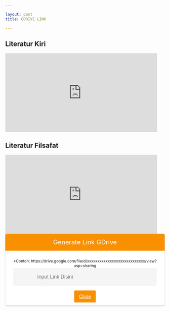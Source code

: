 ```yaml
---

layout: post 
title: GDRIVE LINK

---
```


<h2>Literatur Kiri</h2>
<iframe src="https://drive.google.com/embeddedfolderview?id=1XKmQiaTpiqQ45Ur-2BLQNEh9GoGUHdFV#list" width="480" height="250" frameborder="0"></iframe>
<h2>Literatur Filsafat</h2>
<iframe src="https://drive.google.com/embeddedfolderview?id=11z7rEKCGGmcHbqw2Zv-VlpHrhEnsH5_U#list" width="480" height="250" frameborder="0"></iframe>
<style>

  /* CSS Safelink ubah warna cari kode #f89000 */

.wcSafeShow{position:relative;width:35px;height:35px;display:flex;margin:auto} /* atur margin untuk mengubah posisi icon */

.safeWrap{position:fixed;top:0;left:0;bottom:0;right:0;background:rgba(0,0,0,.5);z-index:999999;-webkit-backdrop-filter:blur(6px);backdrop-filter:blur(6px)}.panel-primary{background:#fff;text-align:center;display:block;overflow:hidden;width:100%;max-width:100%;padding:0 0 25px 0;border-radius:5px;box-shadow:0 1px 3px rgba(0,0,0,0.12),0 1px 2px rgba(0,0,0,0.24)}.panel-body{position:relative;margin:0 25px}.panel-heading h2, .JudulLink h2{background:#f89000;color:#fff;margin:0 auto 25px auto;font-weight:400;padding:15px;font-size:20px}.JudulLink h2{font-size:13px;border-radius: 7px}.panel-body input{height:56px;background:rgba(0,0,0,0.04);width:100%;padding:15px;border-radius:5px;border:1px solid transparent;font-size:16px;color:#000;outline:none;text-indent:60px;transition:all .3s}.panel-body input:focus{background:#fff;color:#000;border-color:#f89000;outline:none;box-shadow:0 0 5px rgba(0,0,0,0.1)}.panel-body .input-group-btn{position:absolute;top:0;right:0}.panel-body button{border-radius:0 5px 5px 0;background:#f89000;color:#fff;border:0;padding:17px 52px;font-weight:500;outline:none;transition:all .3s}.panel-body button:hover,.panel-body button:focus{background:#f89000;outline:none}#generatelink{margin:20px auto 0 auto}#generatelink button{background:#f89000;border-radius:5px;font-size:14px;padding:14px 32px}#generatelink button:hover,#generatelink button:focus{background:#f89000;border-radius:5px;font-size:14px}#generatelink input{background:rgba(0,0,0,0.05);text-indent:0}#generatelink input:hover,#generatelink input:focus{background:#f89000;border-color:transparent;box-shadow:none}#generateloading{margin:20px auto 0 auto;font-size:20px;color:#f89000;font-weight:normal}

.panel-body:before{content:'\279C';background:rgba(0,0,0,0.05);position:absolute;left:0;top:0;color:#888;padding:17px 20px;border-radius:5px 0 0 5px;border-right:1px solid transparent;transition:all .6s}.panel-body:focus-within:before{content:'\279C';background:#f89000;color:#fff}.bt-success{display:inline-flex;align-items:center;margin:15px 15px;padding:10px 20px;outline:0;border:0;border-radius:2px;color:#fefefe;background-color:#f89000;font-size:14px;white-space:nowrap;overflow:hidden;max-width:100%;line-height:2em}.bt-success:hover{color:#f89000;background-color:transparent;border:1px solid #f89000}.hidden,.bt-success.hidden{display:none}.wcSafeClose{display:inline-flex;align-items:center;margin:15px auto -15px;padding:5px 15px;outline:0;border:0;border-radius:2px;color:#fefefe;background-color:#f89000;font-size:14px;white-space:nowrap;overflow:hidden;max-width:100%;line-height:2em}.copytoclipboard{margin:10px auto 5px}

#timer{margin:0 auto 20px auto;width:80px;text-align:center}.pietimer{position:relative;font-size:200px;width:1em;height:1em}.pietimer > .percent{position:absolute;top:25px;left:12px;width:3.33em;font-size:18px;text-align:center;display:none}.pietimer > .slice{position:absolute;width:1em;height:1em;clip:rect(0px,1em,1em,0.5em)}.pietimer >.slice.gt50{clip:rect(auto,auto,auto,auto)}.pietimer > .slice > .pie{border:0.06em solid #c0c0c0;position:absolute;width:1em;height:1em;clip:rect(0em,0.5em,1em,0em);border-radius:0.5em}.pietimer > .slice > .pie.fill{-moz-transform:rotate(180deg)!important;-webkit-transform:rotate(180deg)!important;-o-transform:rotate(180deg)!important;transform:rotate(180deg)!important}.pietimer.fill > .percent{display:none}.pietimer.fill > .slice > .pie{border:transparent;background-color:#c0c0c0;width:1em;height:1em}

.wcSafeShow svg{fill:none!important;stroke:#48525c;stroke-linecap:round;stroke-linejoin:round;stroke-width:1;width:22px;height:22px}

#generateloading svg{width:22px;height:22px;fill:#f89000}

.btn-primary svg,.darkMode .btn-primary svg{fill:none;stroke:#fff;stroke-width:1.5;width:22px;height:22px;vertical-align:-5px;margin-right:10px}

@media screen and (max-width:768px){.panel-body .input-group-btn{display:block;position:relative;overflow:hidden;margin:20px auto 0 auto}.panel-body button{border-radius:5px;width:100%}}

@media screen and (max-width:480px){.panel-primary{margin-top:30%}}

  

/* CSS darkmode sesuaikan classnya jika berbeda atau hapus bagian ini */

.darkMode .panel-primary{background:#2d2d30;color:#fefefe}

.darkMode .panel-body input,.darkMode .panel-body input:focus{background:#2d2d30;color:#fefefe}

.darkMode .wcSafeClose{color:#fefefe}

  </style>
<div style='display:none' class='generator-gdrive'>
  <div class='form-gdrive input'>
      </div>
<div class="form-gdrive output">
<label for="gdrive">Result</label>
<input name="gdrive" id="output" placeholder="Input Link Disini" type="text" readonly="readonly" />
</div>
</div>

<div class='panel-primary'>
<div class='panel-heading'>
<h2>Generate Link GDrive</h2>
</div>
<span style='font-size:12px'>*Contoh: https://drive.google.com/file/d/xxxxxxxxxxxxxxxxxxxxxxxxxxxx/view?usp=sharing</span>
<div class='panel-body'>
<input name='gdrive' id='driveID' placeholder='Input Link Disini' type='text'/>
<div class='hidden' id='generateloading'>
<svg viewBox='0 0 50 50' x='0px' y='0px'><path d='M25.251,6.461c-10.318,0-18.683,8.365-18.683,18.683h4.068c0-8.071,6.543-14.615,14.615-14.615V6.461z'><animateTransform attributeName='transform' attributeType='xml' dur='0.6s' from='0 25 25' repeatCount='indefinite' to='360 25 25' type='rotate'/></path></svg></div>
<div class='hidden' id='generatelink'>
<h2>Hasil</h2>
<input autocomplete='off' id='generateurl' oninvalid='this.setCustomValidity(&apos;Please Enter valid link&apos;)' placeholder='Enter your link here...' required='required' type='url' readonly='readonly' value=''/>
<button class='copytoclipboard' data-clipboard-action='copy' data-clipboard-target='#generateurl' id='copytoclipboard'>Copy URL Download</button>
<input id='resulturl' onclick='this.focus();this.select()' readonly='readonly' type='text'/>
<button class='copytoclipboard' data-clipboard-action='copy' data-clipboard-target='#resulturl' id='copytoclipboard'>Copy URL Safelink</button>
</div>
</div>
<a class='wcSafeClose' href='javascript:void'>Close</a>
</div>
<script>
$(".wcSafeShow").click(function(){$(".safeWrap").fadeIn()}),

$(".wcSafeClose").click(function(){$(".safeWrap").fadeOut(),$("#generatelink").addClass("hidden"),$("#generateurl").val(""),$("#driveID").val("")});

$(document).ready(function(){$('#driveID').keyup(function(){
var input=document.getElementById("driveID").value,drive=input.indexOf("google.com");if(-1!=drive){var textd=input.indexOf("d/"),textEdit=input.indexOf("/edit"),driveID=input.slice(textd+2,textEdit),output="https://docs.google.com/$type/d/"+driveID+"/export?format=pdf";-1!==input.indexOf("document")?(output=output.replace("$type","document").split("pdf").join("docx")):-1!==input.indexOf("spreadsheet")?(output=output.replace("$type","spreadsheets").split("pdf").join("xlsx")):-1!==input.indexOf("presentation")?(output="https://docs.google.com/uc?export=download&id="+(driveID=input.slice(textd+2,textEdit))):((textEdit=input.indexOf("/view")),(output="https://docs.google.com/uc?export=download&id="+(driveID=input.slice(textd+2,textEdit))));
      document.getElementById("output").value = output;$("#generateurl").val(output);
$('#output').val(output);
    } else {
      var x = document.getElementById("driveID")
x.placeholder = "Hanya Menerima URL GDrive";x.value =""
    }
  ;
var e=$("#generateurl").val(),r=$("#generatelink"),a=$("#generateloading"),n=$("#resulturl");
if(""==e)return $("#generateurl").focus(),!1;$("#copytoclipboard").html(setCopyUrl),a.removeClass("hidden"),r.addClass("hidden"),$.ajax({url:"https://link.sophiainstitute.id/feeds/posts/summary/-/Pendidikan?alt=json-in-script",type:"get",dataType:"jsonp",success:function(t){var o="",l=t.feed.entry,s=new Array;if(void 0!==l){for(var i=0;i<l.length;i++){for(var d=0;d<l[i].link.length;d++)if("alternate"==l[i].link[d].rel){o=l[i].link[d].href;break}s[i]=o;var c=Math.random()*s.length;c=parseInt(c)}resultgenerate=s[c]+"#?o="+aesCrypto.encrypt(convertstr(e),convertstr("root")),a.addClass("hidden"),r.removeClass("hidden"),



n.val(resultgenerate)}else n.val("No result!")},error:function(){n.val("Error loading feed!")}})}),

new ClipboardJS(".copytoclipboard").on("success",function(e){$("#copytoclipboard").html(setCopied)})});
</script>
<script>
//<![CDATA[
/* Pengaturan safeLink */
var setTimer = 1; //waktu detik
var setColor = '#f89000'; //warna loading timer
var setText = 'Harap Tunggu...'; //pesan pada tombol
var setCopyUrl = 'Salin URL'; // generator salin
var setCopied = 'URL Tersalin'; //generator tersalin
//]]> 
</script>
<style>
.generator-gdrive {
    position: relative;
    display: block;
    margin: auto;
    padding: 20px 0;
    max-width: 800px;
    text-align: center;
    font-family: -apple-system,BlinkMacSystemFont,"Segoe UI",Roboto,"Helvetica Neue",Arial,sans-serif,"Apple Color Emoji","Segoe UI Emoji","Segoe UI Symbol";line-height: 1.5;
}
.form-gdrive {
    position: relative;
    display: block;
    margin: 5px 0;
    padding: 10px;
    width: 100%;
}
.form-gdrive.output, .tombol-copy-reset {
    display: none;
}
.form-gdrive label {
    position: relative;
    display: block;
    margin: 20px 0;
    font-size: 16px;
    font-weight: 600;
    color: #444;
}
.form-gdrive span {
    position: relative;
    display: block;
    margin-bottom: 10px;
    font-size: 12px;
    color: #444;
}  
.form-gdrive input {
    position: relative;
    display: block;
    margin: auto;
    padding: 10px 15px;
    width: calc(100% - 30px);
    background: #ebeff3;
    color: #444;
    border: none;
    outline: none;
    border-radius: 5px;
}
.form-gdrive input:focus, .form-gdrive input:hover {
    background: #fff;
    border: 1px solid #ebeff3;
}  
.form-gdrive:after {
    position: absolute;
    content: "";
    left: 10px;
    bottom: 10px;
    background: #007bff;
    color: #fff;
    padding: 5px 15px 7px 15px;
    border-radius: 5px 0 0 5px;
    font-size: 12px;
    line-height: 2;
    z-index: 2;
}
.form-gdrive.input input {
    padding: 10px 15px 10px 65px;
}
.form-gdrive.output input{
    width: calc(100% - 90px);
    padding: 10px 15px 10px 75px;
}  
.form-gdrive.input:after {
    content: "Link :";
}
.form-gdrive.output:after {
    content: "Result :";
} 
button#get-button {
    color: #fff;
    background-color: #007bff;
    display: inline-block;
    text-align: center;
    cursor: pointer;
    outline: none;
    border: none;
    border-radius: 6px;
    font-size: 14px;
    font-weight: bold;
    padding: 7px 15px;
    margin: 0 auto;
}  
button#copy,button#download,button#reset,button#copyandreset {
    color: #fff;
    background-color: #007bff;
    display: inline-block;
    text-align: center;
    cursor: pointer;
    outline: none;
    border: none;
    border-radius: 6px;
    font-size: 14px;
    font-weight: bold;
    padding: 7px 15px;
    margin: 0 auto;
}
</style>
<script>
  function copy(){
    document.getElementById("output").select();
    document.execCommand('copy');
    document.getElementById("text-keterangan").innerHTML = "Link berhasil disalin";
    document.getElementById("text-keterangan").style.margin = "10px 0";
  }
  function download(){
    var linkUnduh = document.getElementById("output").value;
    window.open(linkUnduh,'_blank');
  }
  function reset(){
    document.querySelector(".output").style.display = "none",document.querySelector(".input").style.display = "block", document.getElementById("get-button").style.display = "block",document.querySelector(".tombol-copy-reset").style.display = "none",$("#driveID").val(""),$(".safeWrap").fadeOut(),$("#generatelink").addClass("hidden"),$("#generateurl").val("")
  }
  function copyandreset(){
    document.getElementById("output").select();
    document.execCommand('copy');
    document.getElementById("text-keterangan").innerHTML = "Link berhasil disalin";
    document.getElementById("text-keterangan").style.margin = "10px 0";
    document.querySelector(".output").style.display = "none";
    document.querySelector(".input").style.display = "block";
    document.getElementById("get-button").style.display = "block";
    document.querySelector(".tombol-copy-reset").style.display = "none";
    $("#driveID").val("")
  }
  window.onload = function() {
    document.getElementById("driveID").focus(), document.getElementById("btngenerate").onclick = getButton, document.getElementById("copy").onclick = copy, document.getElementById("download").onclick = download, document.getElementById("reset").onclick = reset, document.getElementById("copyandreset").onclick = copyandreset;
  };
</script>
<script src="/safelink/css/wcsafelink.js"></script>
